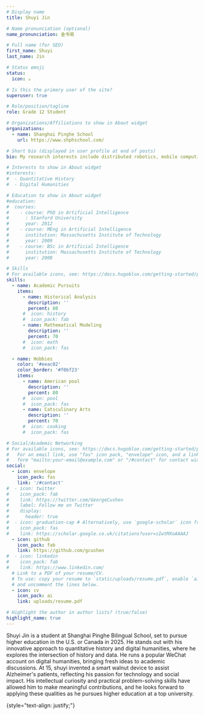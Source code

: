 ```yaml
---
# Display name
title: Shuyi Jin

# Name pronunciation (optional)
name_pronunciation: 金书易

# Full name (for SEO)
first_name: Shuyi
last_name: Jin

# Status emoji
status:
  icon: ☕️

# Is this the primary user of the site?
superuser: true

# Role/position/tagline
role: Grade 12 Student

# Organizations/Affiliations to show in About widget
organizations:
  - name: Shanghai Pinghe School
    url: https://www.shphschool.com/

# Short bio (displayed in user profile at end of posts)
bio: My research interests include distributed robotics, mobile computing and programmable matter.

# Interests to show in About widget
#interests:
#  - Quantitative History
#  - Digital Humanities

# Education to show in About widget
#education:
#  courses:
#    - course: PhD in Artificial Intelligence
#      : Stanford University
#      year: 2012
#    - course: MEng in Artificial Intelligence
#      institution: Massachusetts Institute of Technology
#      year: 2009
#    - course: BSc in Artificial Intelligence
#      institution: Massachusetts Institute of Technology
#      year: 2008

# Skills
# For available icons, see: https://docs.hugoblox.com/getting-started/page-builder/#icons
skills:
  - name: Academic Pursuits
    items:
      - name: Historical Analysis
        description: ''
        percent: 80
      #  icon: history
      #  icon_pack: fab
      - name: Mathematical Modeling
        description: ''
        percent: 70
      #  icon: math
      #  icon_pack: fas

  - name: Hobbies
    color: '#eeac02'
    color_border: '#f0bf23'
    items:
      - name: American pool
        description: ''
        percent: 80
      #  icon: pool
      #  icon_pack: fas
      - name: Catsculinary Arts
        description: ''
        percent: 70
      #  icon: cooking
      #  icon_pack: fas

# Social/Academic Networking
# For available icons, see: https://docs.hugoblox.com/getting-started/page-builder/#icons
#   For an email link, use "fas" icon pack, "envelope" icon, and a link in the
#   form "mailto:your-email@example.com" or "/#contact" for contact widget.
social:
  - icon: envelope
    icon_pack: fas
    link: '/#contact'
#  - icon: twitter
#    icon_pack: fab
#    link: https://twitter.com/GeorgeCushen
#    label: Follow me on Twitter
#    display:
#      header: true
#  - icon: graduation-cap # Alternatively, use `google-scholar` icon from `ai` icon pack
#    icon_pack: fas
#    link: https://scholar.google.co.uk/citations?user=sIwtMXoAAAAJ
  - icon: github
    icon_pack: fab
    link: https://github.com/gcushen
#  - icon: linkedin
#    icon_pack: fab
#    link: https://www.linkedin.com/
  # Link to a PDF of your resume/CV.
  # To use: copy your resume to `static/uploads/resume.pdf`, enable `ai` icons in `params.yaml`,
  # and uncomment the lines below.
  - icon: cv
    icon_pack: ai
    link: uploads/resume.pdf

# Highlight the author in author lists? (true/false)
highlight_name: true
---
```


Shuyi Jin is a student at Shanghai Pinghe Bilingual School, set to pursue higher education in the U.S. or Canada in 2025. He stands out with his innovative approach to quantitative history and digital humanities, where he explores the intersection of history and data. He runs a popular WeChat account on digital humanities, bringing fresh ideas to academic discussions. At 15, shuyi invented a smart walnut device to assist Alzheimer's patients, reflecting his passion for technology and social impact. His intellectual curiosity and practical problem-solving skills have allowed him to make meaningful contributions, and he looks forward to applying these qualities as he pursues higher education at a top university.

{style="text-align: justify;"}
